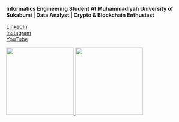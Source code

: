 **Informatics Engineering Student At Muhammadiyah University of Sukabumi | Data Analyst | Crypto & Blockchain Enthusiast**

[LinkedIn](https://www.linkedin.com/in/riza-nursyah-31a6a7221/)  
[Instagram](https://www.instagram.com/rizanss_/)  
[YouTube](https://www.youtube.com/channel/UCudP1etTERfCmqRvLUw8xuw)  


<p align="left">
<a href="https://github.com/rizanss">
  <img height="180em" src="https://github-readme-stats-eight-theta.vercel.app/api?username=rizanss&show_icons=true&theme=algolia&include_all_commits=true&count_private=true"/>
  <img height="180em" src="https://github-readme-stats-eight-theta.vercel.app/api/top-langs/?username=rizanss&layout=compact&langs_count=8&theme=algolia"/>
</a>
</p>
